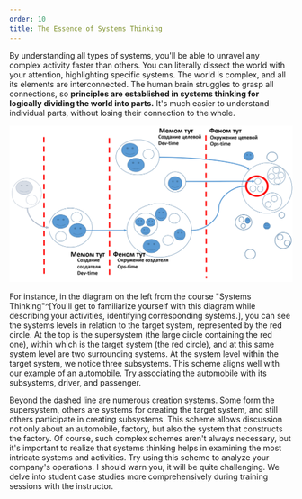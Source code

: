 ```yaml
---
order: 10
title: The Essence of Systems Thinking
---
```


By understanding all types of systems, you'll be able to unravel any complex activity faster than others. You can literally dissect the world with your attention, highlighting specific systems. The world is complex, and all its elements are interconnected. The human brain struggles to grasp all connections, so **principles are established in systems thinking for logically dividing the world into parts.** It's much easier to understand individual parts, without losing their connection to the whole.

![](./the-essence-of-systems-thinking-13.png)

For instance, in the diagram on the left from the course "Systems Thinking"^[You'll get to familiarize yourself with this diagram while describing your activities, identifying corresponding systems.], you can see the systems levels in relation to the target system, represented by the red circle. At the top is the supersystem (the large circle containing the red one), within which is the target system (the red circle), and at this same system level are two surrounding systems. At the system level within the target system, we notice three subsystems. This scheme aligns well with our example of an automobile. Try associating the automobile with its subsystems, driver, and passenger.

Beyond the dashed line are numerous creation systems. Some form the supersystem, others are systems for creating the target system, and still others participate in creating subsystems. This scheme allows discussion not only about an automobile, factory, but also the system that constructs the factory. Of course, such complex schemes aren't always necessary, but it's important to realize that systems thinking helps in examining the most intricate systems and activities. Try using this scheme to analyze your company's operations. I should warn you, it will be quite challenging. We delve into student case studies more comprehensively during training sessions with the instructor.